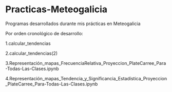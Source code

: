 # Practicas-Meteogalicia
Programas desarrollados durante mis prácticas en Meteogalicia

Por orden cronológico de desarrollo:

1.calcular_tendencias

2.calcular_tendencias(2)

3.Representación_mapas_FrecuenciaRelativa_Proyeccion_PlateCarree_Para-Todas-Las-Clases.ipynb

4.Representación_mapas_Tendencia_y_Significancia_Estadística_Proyeccion_PlateCarree_Para-Todas-Las-Clases.ipynb

